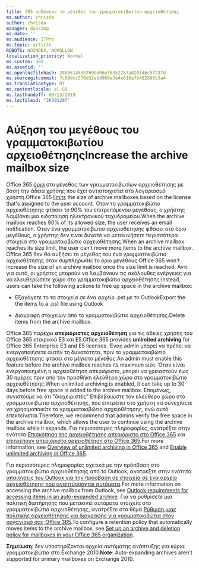 ```yaml
---
title: 305 αυξάνουν το μέγεθος του γραμματοκιβωτίου αρχειοθέτησης
ms.author: chrisda
author: chrisda
manager: dansimp
ms.date: ''
ms.audience: ITPro
ms.topic: article
ROBOTS: NOINDEX, NOFOLLOW
localization_priority: Normal
ms.custom: 305
ms.assetid: ''
ms.openlocfilehash: 28086145d8769bd06ef6352257a820146c5f237d
ms.sourcegitcommit: 7c90dcc570d32ebd968e3e4e816a7b482890b3a4
ms.translationtype: MT
ms.contentlocale: el-GR
ms.lasthandoff: 08/13/2019
ms.locfileid: "36391297"
---
```

# <a name="increase-the-archive-mailbox-size"></a><span data-ttu-id="93b20-102">Αύξηση του μεγέθους του γραμματοκιβωτίου αρχειοθέτησης</span><span class="sxs-lookup"><span data-stu-id="93b20-102">Increase the archive mailbox size</span></span>

<span data-ttu-id="93b20-103">Office 365 [όρια](https://docs.microsoft.com/office365/servicedescriptions/exchange-online-service-description/exchange-online-limits#mailbox-storage-limits) στο μέγεθος των γραμματοκιβωτίων αρχειοθέτησης με βάση την άδεια χρήσης που έχει αντιστοιχιστεί στο λογαριασμό χρήστη.</span><span class="sxs-lookup"><span data-stu-id="93b20-103">Office 365 [limits](https://docs.microsoft.com/office365/servicedescriptions/exchange-online-service-description/exchange-online-limits#mailbox-storage-limits) the size of archive mailboxes based on the license that's assigned to the user account.</span></span> <span data-ttu-id="93b20-104">Όταν το γραμματοκιβώτιο αρχειοθέτησης φτάσει το 90% του επιτρεπόμενου μεγέθους, ο χρήστης λαμβάνει μια ειδοποίηση ηλεκτρονικού ταχυδρομείου.</span><span class="sxs-lookup"><span data-stu-id="93b20-104">When the archive mailbox reaches 90% of its allowed size, the user receives an email notification.</span></span> <span data-ttu-id="93b20-105">Όταν ένα γραμματοκιβώτιο αρχειοθέτησης φθάσει στο όριο μεγέθους, ο χρήστης δεν είναι δυνατό να μετακινήσετε περισσότερα στοιχεία στο γραμματοκιβώτιο αρχειοθέτησης.</span><span class="sxs-lookup"><span data-stu-id="93b20-105">When an archive mailbox reaches its size limit, the user can't move more items to the archive mailbox.</span></span> <span data-ttu-id="93b20-106">Office 365 δεν θα αυξήσει το μέγεθος του ένα γραμματοκιβώτιο αρχειοθέτησης όταν συμπληρωθεί το όριο μεγέθους.</span><span class="sxs-lookup"><span data-stu-id="93b20-106">Office 365 won't increase the size of an archive mailbox once the size limit is reached.</span></span> <span data-ttu-id="93b20-107">Αντί για αυτό, οι χρήστες μπορούν να λαμβάνουν τις ακόλουθες ενέργειες για να ελευθερώσετε χώρο στο γραμματοκιβώτιο αρχειοθέτησης:</span><span class="sxs-lookup"><span data-stu-id="93b20-107">Instead, users can take the following actions to free up space in the archive mailbox:</span></span>

- <span data-ttu-id="93b20-108">Εξαγάγετε το τα στοιχεία σε ένα αρχείο .pst με το Outlook</span><span class="sxs-lookup"><span data-stu-id="93b20-108">Export the the items to a .pst file using Outlook</span></span>

- <span data-ttu-id="93b20-109">Διαγραφή στοιχείων από το γραμματοκιβώτιο αρχειοθέτησης.</span><span class="sxs-lookup"><span data-stu-id="93b20-109">Delete items from the archive mailbox.</span></span>

<span data-ttu-id="93b20-110">Office 365 παρέχει **απεριόριστες αρχειοθέτηση** για τις άδειες χρήσης του Office 365 εταιρικού E3 και E5.</span><span class="sxs-lookup"><span data-stu-id="93b20-110">Office 365 provides **unlimited archiving** for Office 365 Enterprise E3 and E5 licenses.</span></span> <span data-ttu-id="93b20-111">Ένας admin μπορεί να πρέπει να ενεργοποιήσετε αυτήν τη δυνατότητα, πριν το γραμματοκιβώτιο αρχειοθέτησης φτάσει στο μέγιστο μέγεθος.</span><span class="sxs-lookup"><span data-stu-id="93b20-111">An admin must enable this feature before the archive mailbox reaches its maximum size.</span></span> <span data-ttu-id="93b20-112">Όταν είναι ενεργοποιημένη η αρχειοθέτηση απεριόριστο, μπορεί να χρειαστούν έως 30 ημέρες πριν από την προσθήκη ελεύθερο χώρο στο γραμματοκιβώτιο αρχειοθέτησης.</span><span class="sxs-lookup"><span data-stu-id="93b20-112">When unlimited archiving is enabled, it can take up to 30 days before free space is added to the archive mailbox.</span></span> <span data-ttu-id="93b20-113">Επομένως, συνιστούμε να ότι "διαχειριστές" Επιβεβαιώστε τον ελεύθερο χώρο στο γραμματοκιβώτιο αρχειοθέτησης, που επιτρέπει στο χρήστη να συνεχίσετε να χρησιμοποιείτε το γραμματοκιβώτιο αρχειοθέτησης, ενώ αυτό επεκτείνεται.</span><span class="sxs-lookup"><span data-stu-id="93b20-113">Therefore, we recommend that admins verify the free space in the archive mailbox, which allows the user to continue using the archive mailbox while it expands.</span></span> <span data-ttu-id="93b20-114">Για περισσότερες πληροφορίες, ανατρέξτε στην ενότητα [Επισκόπηση της αρχειοθέτησης απεριόριστο στο Office 365](https://docs.microsoft.com/office365/securitycompliance/unlimited-archiving) και [επιτρέπουν απεριόριστο αρχειοθέτηση στο Office 365](https://docs.microsoft.com/office365/securitycompliance/enable-unlimited-archiving).</span><span class="sxs-lookup"><span data-stu-id="93b20-114">For more information, see [Overview of unlimited archiving in Office 365](https://docs.microsoft.com/office365/securitycompliance/unlimited-archiving) and [Enable unlimited archiving in Office 365](https://docs.microsoft.com/office365/securitycompliance/enable-unlimited-archiving).</span></span>

<span data-ttu-id="93b20-115">Για περισσότερες πληροφορίες σχετικά με την πρόσβαση στο γραμματοκιβώτιο αρχειοθέτησης από το Outlook, ανατρέξτε στην ενότητα [απαιτήσεις του Outlook για την πρόσβαση σε στοιχεία σε ένα αρχείο αρχειοθέτησης που αναπτύσσονται αυτόματα](https://docs.microsoft.com/office365/securitycompliance/unlimited-archiving#outlook-requirements-for-accessing-items-in-an-auto-expanded-archive).</span><span class="sxs-lookup"><span data-stu-id="93b20-115">For more information on accessing the archive mailbox from Outlook, see [Outlook requirements for accessing items in an auto-expanded archive](https://docs.microsoft.com/office365/securitycompliance/unlimited-archiving#outlook-requirements-for-accessing-items-in-an-auto-expanded-archive).</span></span> <span data-ttu-id="93b20-116">Για να ρυθμίσετε μια πολιτική διατήρησης που μετακινεί αυτόματα στοιχεία στο γραμματοκιβώτιο αρχειοθέτησης, ανατρέξτε στο θέμα [Ρύθμιση μιας πολιτικής αρχειοθέτησης και διαγραφής για γραμματοκιβώτια στον οργανισμό σας Office 365](https://docs.microsoft.com/office365/securitycompliance/set-up-an-archive-and-deletion-policy-for-mailboxes).</span><span class="sxs-lookup"><span data-stu-id="93b20-116">To configure a retention policy that automatically moves items to the archive mailbox, see [Set up an archive and deletion policy for mailboxes in your Office 365 organization](https://docs.microsoft.com/office365/securitycompliance/set-up-an-archive-and-deletion-policy-for-mailboxes).</span></span>

<span data-ttu-id="93b20-117">**Σημείωση**: δεν υποστηρίζονται αρχεία αυτόματης ανάπτυξης για κύρια γραμματοκιβώτια στο Exchange 2010.</span><span class="sxs-lookup"><span data-stu-id="93b20-117">**Note**: Auto-expanding archives aren't supported for primary mailboxes on Exchange 2010.</span></span>
